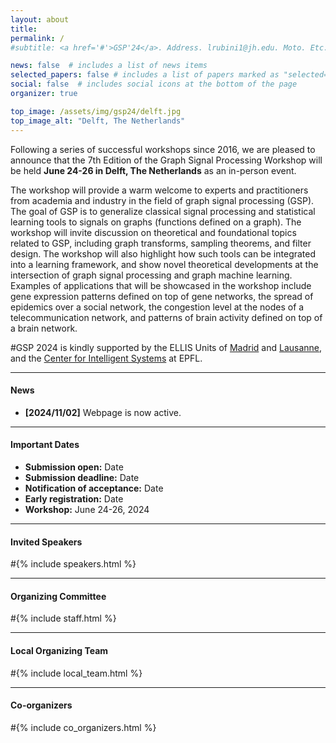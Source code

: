 ```yaml
---
layout: about
title: 
permalink: /
#subtitle: <a href='#'>GSP'24</a>. Address. lrubini1@jh.edu. Moto. Etc.

news: false  # includes a list of news items
selected_papers: false # includes a list of papers marked as "selected={true}"
social: false  # includes social icons at the bottom of the page
organizer: true

top_image: /assets/img/gsp24/delft.jpg
top_image_alt: "Delft, The Netherlands"
---
```


Following a series of successful workshops since 2016, we are pleased to announce that the 7th Edition of the Graph Signal Processing Workshop will be held **June 24-26 in Delft, The Netherlands** as an in-person event.

The workshop will provide a warm welcome to experts and practitioners from academia and industry in the field of graph signal processing (GSP). The goal of GSP is to generalize classical signal processing and statistical learning tools to signals on graphs (functions defined on a graph). The workshop will invite discussion on theoretical and foundational topics related to GSP, including graph transforms, sampling theorems, and filter design. The workshop will also highlight how such tools can be integrated into a learning framework, and show novel theoretical developments at the intersection of graph signal processing and graph machine learning. Examples of applications that will be showcased in the workshop include gene expression patterns defined on top of gene networks, the spread of epidemics over a social network, the congestion level at the nodes of a telecommunication network, and patterns of brain activity defined on top of a brain network.

#GSP 2024 is kindly supported by the ELLIS Units of [Madrid](https://ellismadrid.es) and [Lausanne](https://www.epfl.ch/research/domains/epfl-ellis/), and the [Center for Intelligent Systems](https://www.epfl.ch/research/domains/cis/) at EPFL.

---
#### News
+ **[2024/11/02]** Webpage is now active.

---
#### Important Dates
+ **Submission open:** Date
+ **Submission deadline:** Date
+ **Notification of acceptance:** Date
+ **Early registration:** Date
+ **Workshop:** June 24-26, 2024

---
#### Invited Speakers

<!---
+ [Name](webpage) (Institution)
--->

#{% include speakers.html %}

---
#### Organizing Committee
<!---
+ [Geert Leus](webpage)(Delft University of Technology)
+ [Elvin Isufi](webpage) (Delft University of Technology)
+ [Luana Ruiz](https://luanaruiz9.github.io/) (Johns Hopkins University)
--->

#{% include staff.html %}


---
#### Local Organizing Team
<!---
+ [Name](webapge) (Institution)
--->

#{% include local_team.html %}


---
#### Co-organizers

#{% include co_organizers.html %}
